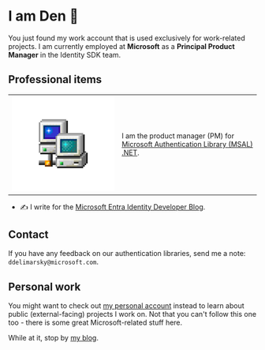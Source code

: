 # I am Den 👋

You just found my work account that is used exclusively for work-related projects. I am currently employed at **Microsoft** as a **Principal Product Manager** in the Identity SDK team.

## Professional items

| | |
|:--|:--|
| <img src="/media/win98-network-neighborhood.png" /> | I am the product manager (PM) for [Microsoft Authentication Library (MSAL) .NET](https://learn.microsoft.com/entra/msal/dotnet/). |

* ✍️ I write for the [Microsoft Entra Identity Developer Blog](https://devblogs.microsoft.com/identity/).

## Contact

If you have any feedback on our authentication libraries, send me a note: `ddelimarsky@microsoft.com`.

## Personal work

You might want to check out [my personal account](https://github.com/dend) instead to learn about public (external-facing) projects I work on. Not that you can't follow this one too - there is some great Microsoft-related stuff here.

While at it, stop by [my blog](https://den.dev).
